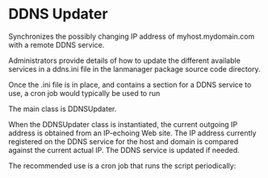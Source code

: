 # DDNS Updater

Synchronizes the possibly changing IP address of 
myhost.mydomain.com with a remote DDNS service.

Administrators provide details of how to update the
different available services in a ddns.ini file in the
lanmanager package source code directory.

Once the .ini file is in place, and contains a section for
a DDNS service to use, a cron job would typically be used
to run 

The main class is DDNSUpdater. 

When the DDNSUpdater class is instantiated, the current outgoing IP
address is obtained from an IP-echoing Web site. The IP address
currently registered on the DDNS service for the host and domain is
compared against the current actual IP. The DDNS service is updated if
needed.

The recommended use is a cron job that runs the script periodically:


